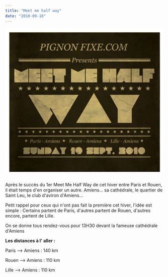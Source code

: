 ```yaml
---
title: "Meet me half way"
date: "2010-09-18"
---
```


![](images/MMHW-AMIENS.jpg "MMHW-AMIENS")

Après le succès du 1er Meet Me Half Way de cet hiver entre Paris et Rouen, il était temps d'en organiser un autre. Amiens... sa cathédrale, le quartier de Saint Leu, le club d'aviron d'Amiens...

Petit rappel pour ceux qui n'ont pas fait la première cet hiver, l'idée est simple : Certains partent de Paris, d'autres partent de Rouen, d'autres encore, partent de Lille.

On se donne tous rendez-vous pour 13H30 devant la fameuse cathédrale d'Amiens

**Les distances à l' aller :**

Paris --> Amiens : 140 km

Rouen --> Amiens : 110 km

Lille --> Amiens : 110 km
